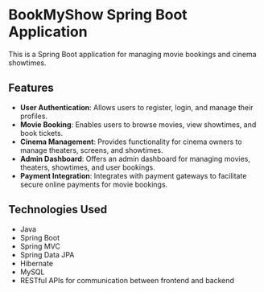 # BookMyShow Spring Boot Application

This is a Spring Boot application for managing movie bookings and cinema showtimes.

## Features

- **User Authentication**: Allows users to register, login, and manage their profiles.
- **Movie Booking**: Enables users to browse movies, view showtimes, and book tickets.
- **Cinema Management**: Provides functionality for cinema owners to manage theaters, screens, and showtimes.
- **Admin Dashboard**: Offers an admin dashboard for managing movies, theaters, showtimes, and user bookings.
- **Payment Integration**: Integrates with payment gateways to facilitate secure online payments for movie bookings.

## Technologies Used

- Java
- Spring Boot
- Spring MVC
- Spring Data JPA
- Hibernate
- MySQL
- RESTful APIs for communication between frontend and backend
